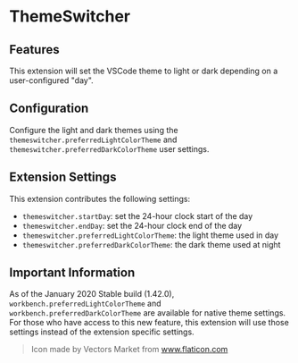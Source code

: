 # ThemeSwitcher

## Features

This extension will set the VSCode theme to light or dark depending on a user-configured "day".

## Configuration

Configure the light and dark themes using the `themeswitcher.preferredLightColorTheme` and `themeswitcher.preferredDarkColorTheme` user settings.

## Extension Settings

This extension contributes the following settings:

* `themeswitcher.startDay`: set the 24-hour clock start of the day 
* `themeswitcher.endDay`: set the 24-hour clock end of the day 
* `themeswitcher.preferredLightColorTheme`: the light theme used in day
* `themeswitcher.preferredDarkColorTheme`: the dark theme used at night

## Important Information

As of the January 2020 Stable build (1.42.0), `workbench.preferredLightColorTheme` and `workbench.preferredDarkColorTheme` are available for native theme settings.
For those who have access to this new feature, this extension will use those settings instead of the extension specific settings.

>Icon made by Vectors Market from www.flaticon.com
